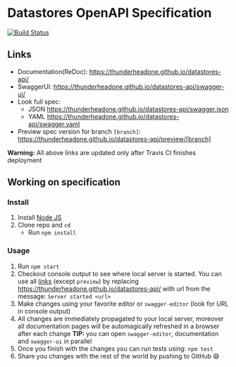 # Datastores OpenAPI Specification
[![Build Status](https://travis-ci.org/thunderheadone/datastores-api.svg?branch=master)](https://travis-ci.org/thunderheadone/datastores-api)

## Links

- Documentation(ReDoc): https://thunderheadone.github.io/datastores-api/
- SwaggerUI: https://thunderheadone.github.io/datastores-api/swagger-ui/
- Look full spec:
    + JSON https://thunderheadone.github.io/datastores-api/swagger.json
    + YAML https://thunderheadone.github.io/datastores-api/swagger.yaml
- Preview spec version for branch `[branch]`: https://thunderheadone.github.io/datastores-api/preview/[branch]

**Warning:** All above links are updated only after Travis CI finishes deployment

## Working on specification
### Install

1. Install [Node JS](https://nodejs.org/)
2. Clone repo and `cd`
    + Run `npm install`

### Usage

1. Run `npm start`
2. Checkout console output to see where local server is started. You can use all [links](#links) (except `preview`) by replacing https://thunderheadone.github.io/datastores-api/ with url from the message: `Server started <url>`
3. Make changes using your favorite editor or `swagger-editor` (look for URL in console output)
4. All changes are immediately propagated to your local server, moreover all documentation pages will be automagically refreshed in a browser after each change
**TIP:** you can open `swagger-editor`, documentation and `swagger-ui` in parallel
5. Once you finish with the changes you can run tests using: `npm test`
6. Share you changes with the rest of the world by pushing to GitHub :smile:
